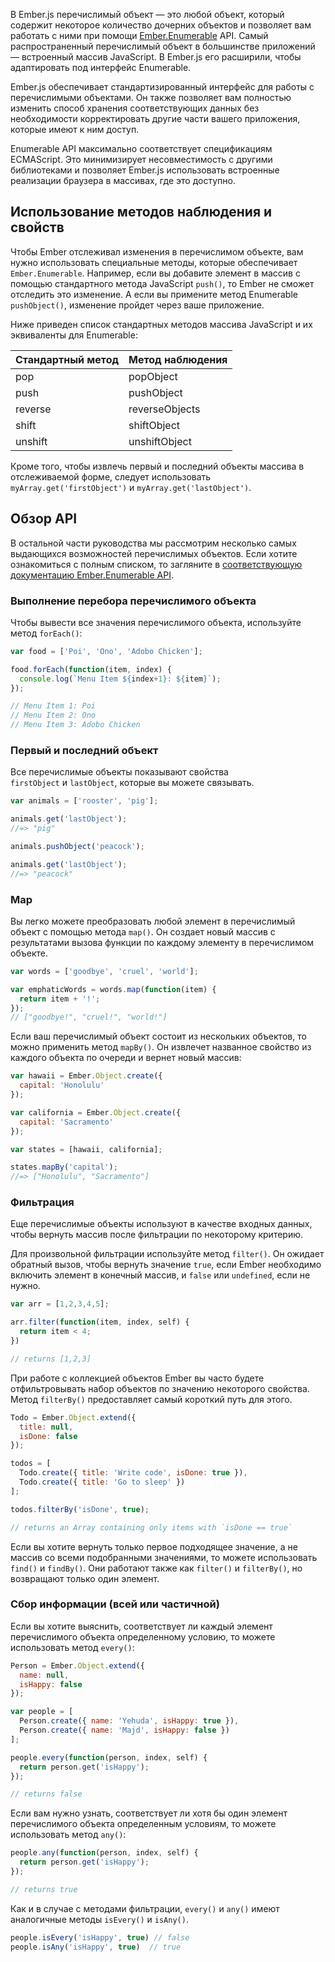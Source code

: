 В Ember.js перечислимый объект — это любой объект, который содержит некоторое количество дочерних объектов и позволяет вам работать с ними при помощи [Ember.Enumerable](http://emberjs.com/api/classes/Ember.Enumerable.html) API. Самый распространенный перечислимый объект в большинстве приложений — встроенный массив JavaScript. В Ember.js его расширили, чтобы адаптировать под интерфейс Enumerable.

Ember.js обеспечивает стандартизированный интерфейс для работы с перечислимыми объектами. Он также позволяет вам полностью изменить способ хранения соответствующих данных без необходимости корректировать другие части вашего приложения, которые имеют к ним доступ.

Enumerable API максимально соответствует спецификациям ECMAScript. Это минимизирует несовместимость с другими библиотеками и позволяет Ember.js использовать встроенные реализации браузера в массивах, где это доступно.

## Использование методов наблюдения и свойств

Чтобы Ember отслеживал изменения в перечислимом объекте, вам нужно использовать специальные методы, которые обеспечивает `Ember.Enumerable`. Например, если вы добавите элемент в массив с помощью стандартного метода JavaScript `push()`, то Ember не сможет отследить это изменение. А если вы примените метод Enumerable `pushObject()`, изменение пройдет через ваше приложение.

Ниже приведен список стандартных методов массива JavaScript и их эквиваленты для Enumerable:

<table>
  <thead>
    <tr><th>Стандартный метод</th><th>Метод наблюдения</th></tr>
  </thead>
  <tbody>
    <tr><td>pop</td><td>popObject</td></tr>
    <tr><td>push</td><td>pushObject</td></tr>
    <tr><td>reverse</td><td>reverseObjects</td></tr>
    <tr><td>shift</td><td>shiftObject</td></tr>
    <tr><td>unshift</td><td>unshiftObject</td></tr>
  </tbody>
</table>

Кроме того, чтобы извлечь первый и последний объекты массива в отслеживаемой форме, следует использовать `myArray.get('firstObject')` и `myArray.get('lastObject')`.


## Обзор API

В остальной части руководства мы рассмотрим несколько самых выдающихся возможностей перечислимых объектов. Если хотите ознакомиться с полным списком, то загляните в [соответствующую документацию Ember.Enumerable API](http://emberjs.com/api/classes/Ember.Enumerable.html).

### Выполнение перебора перечислимого объекта

Чтобы вывести все значения перечислимого объекта, используйте метод `forEach()`:

```javascript
var food = ['Poi', 'Ono', 'Adobo Chicken'];

food.forEach(function(item, index) {
  console.log(`Menu Item ${index+1}: ${item}`);
});

// Menu Item 1: Poi
// Menu Item 2: Ono
// Menu Item 3: Adobo Chicken
```

### Первый и последний объект

Все перечислимые объекты показывают свойства `firstObject` и `lastObject`, которые вы можете связывать.

```javascript
var animals = ['rooster', 'pig'];

animals.get('lastObject');
//=> "pig"

animals.pushObject('peacock');

animals.get('lastObject');
//=> "peacock"
```

### Map

Вы легко можете преобразовать любой элемент в перечислимый объект с помощью метода `map()`. Он создает новый массив с результатами вызова функции по каждому элементу в перечислимом объекте.

```javascript
var words = ['goodbye', 'cruel', 'world'];

var emphaticWords = words.map(function(item) {
  return item + '!';
});
// ["goodbye!", "cruel!", "world!"]
```

Если ваш перечислимый объект состоит из нескольких объектов, то можно применить метод `mapBy()`. Он извлечет названное свойство из каждого объекта по очереди и вернет новый массив:

```javascript
var hawaii = Ember.Object.create({
  capital: 'Honolulu'
});

var california = Ember.Object.create({
  capital: 'Sacramento'
});

var states = [hawaii, california];

states.mapBy('capital');
//=> ["Honolulu", "Sacramento"]
```

### Фильтрация
Еще перечислимые объекты используют в качестве входных данных, чтобы вернуть массив после фильтрации по некоторому критерию.

Для произвольной фильтрации используйте метод `filter()`. Он ожидает обратный вызов, чтобы вернуть значение `true`, если Ember необходимо включить элемент в конечный массив, и `false` или `undefined`, если не нужно.

```javascript
var arr = [1,2,3,4,5];

arr.filter(function(item, index, self) {
  return item < 4;
})

// returns [1,2,3]
```

При работе с коллекцией объектов Ember вы часто будете отфильтровывать набор объектов по значению некоторого свойства. Метод `filterBy()` предоставляет самый короткий путь для этого.

```javascript
Todo = Ember.Object.extend({
  title: null,
  isDone: false
});

todos = [
  Todo.create({ title: 'Write code', isDone: true }),
  Todo.create({ title: 'Go to sleep' })
];

todos.filterBy('isDone', true);

// returns an Array containing only items with `isDone == true`
```

Если вы хотите вернуть только первое подходящее значение, а не массив со всеми подобранными значениями, то можете использовать `find()` и `findBy()`. Они работают также как `filter()` и `filterBy()`, но возвращают только один элемент.

### Сбор информации (всей или частичной)

Если вы хотите выяснить, соответствует ли каждый элемент перечислимого объекта определенному условию, то можете использовать метод `every()`:

```javascript
Person = Ember.Object.extend({
  name: null,
  isHappy: false
});

var people = [
  Person.create({ name: 'Yehuda', isHappy: true }),
  Person.create({ name: 'Majd', isHappy: false })
];

people.every(function(person, index, self) {
  return person.get('isHappy');
});

// returns false
```

Если вам нужно узнать, соответствует ли хотя бы один элемент перечислимого объекта определенным условиям, то можете использовать метод `any()`:

```javascript
people.any(function(person, index, self) {
  return person.get('isHappy');
});

// returns true
```

Как и в случае с методами фильтрации, `every()` и `any()` имеют аналогичные методы `isEvery()` и `isAny()`.

```javascript
people.isEvery('isHappy', true) // false
people.isAny('isHappy', true)  // true
```